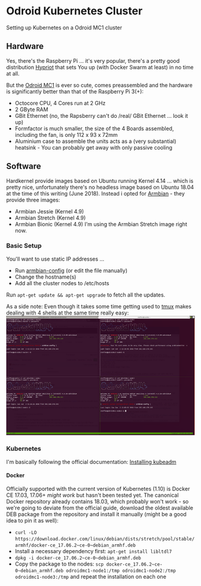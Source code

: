 # Odroid Kubernetes Cluster
Setting up Kubernetes on a Odroid MC1 cluster

## Hardware
Yes, there's the Raspberry Pi ... it's very popular, there's a pretty good distribution [Hypriot](https://blog.hypriot.com/) that sets You up (with Docker Swarm at least) in no time at all.

But the [Odroid MC1](http://www.hardkernel.com/main/products/prdt_info.php?g_code=G150152508314) is ever so cute, comes preassembled and the hardware is significantly better than that of the Raspberry Pi 3(+):
* Octocore CPU, 4 Cores run at 2 GHz
* 2 GByte RAM
* GBit Ethernet (no, the Rapsberry can't do /real/ GBit Ethernet ... look it up)
* Formfactor is much smaller, the size of the 4 Boards assembled, including the fan, is only 112 x 93 x 72mm
* Aluminium case to assemble the units acts as a (very substantial) heatsink - You can probably get away with only passive cooling

## Software
Hardkernel provide images based on Ubuntu running Kernel 4.14 ... which is pretty nice, unfortunately there's no headless image based on Ubuntu 18.04 at the time of this writing (June 2018).
Instead i opted for [Armbian](https://www.armbian.com/) - they provide three images:
* Armbian Jessie (Kernel 4.9)
* Armbian Stretch (Kernel 4.9)
* Armbian Bionic (Kernel 4.9)
I'm using the Armbian Stretch image right now.

### Basic Setup
You'll want to use static IP addresses ...
* Run [armbian-config](https://docs.armbian.com/User-Guide_Armbian-Config/) (or edit the file manually)
* Change the hostname(s)
* Add all the cluster nodes to /etc/hosts

Run `apt-get update && apt-get upgrade` to fetch all the updates.

As a side note: Even though it takes some time getting used to [tmux](https://github.com/tmux/tmux/wiki) makes dealing with 4 shells at the same time really easy:
![Cluster shells](https://github.com/selste/odroid-cluster/blob/master/images/odroid-tmux.png)

### Kubernetes
I'm basically following the official documentation: [Installing kubeadm](https://kubernetes.io/docs/tasks/tools/install-kubeadm/)

#### Docker
Officially supported with the current version of Kubernetes (1.10) is Docker CE 17.03, 17.06+ _might work_ but hasn't been tested yet.
The canonical Docker repository already contains 18.03, which probably won't work - so we're going to deviate from the official guide, download the oldest available DEB package from the repository and install it manually (might be a good idea to pin it as well):
* `curl -LO https://download.docker.com/linux/debian/dists/stretch/pool/stable/armhf/docker-ce_17.06.2~ce-0~debian_armhf.deb`
* Install a necessary dependency first: `apt-get install libltdl7`
* `dpkg -i docker-ce_17.06.2~ce-0~debian_armhf.deb`
* Copy the package to the nodes: `scp docker-ce_17.06.2~ce-0~debian_armhf.deb odroidmc1-node1:/tmp odroidmc1-node2:/tmp odroidmc1-node3:/tmp` and repeat the installation on each one


